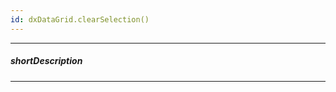 ```yaml
---
id: dxDataGrid.clearSelection()
---
```

---
##### shortDescription
<!-- Description goes here -->

---
<!-- Description goes here -->